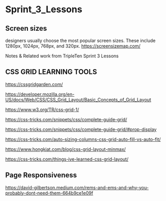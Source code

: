 # Sprint_3_Lessons

## Screen sizes

designers usually choose the most popular screen sizes.
These include 1280px, 1024px, 768px, and 320px.
https://screensizemap.com/

Notes &amp; Related work from TripleTen Sprint 3 Lessons

## CSS GRID LEARNING TOOLS

https://cssgridgarden.com/

https://developer.mozilla.org/en-US/docs/Web/CSS/CSS_Grid_Layout/Basic_Concepts_of_Grid_Layout

https://www.w3.org/TR/css-grid-1/

https://css-tricks.com/snippets/css/complete-guide-grid/

https://css-tricks.com/snippets/css/complete-guide-grid/#prop-display

https://css-tricks.com/auto-sizing-columns-css-grid-auto-fill-vs-auto-fit/

https://www.hongkiat.com/blog/css-grid-layout-minmax/

https://css-tricks.com/things-ive-learned-css-grid-layout/

## Page Responsiveness

https://david-gilbertson.medium.com/rems-and-ems-and-why-you-probably-dont-need-them-664b9ce1e09f
